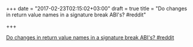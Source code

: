 +++
date = "2017-02-23T02:15:02+03:00"
draft = true
title = "Do changes in return value names in a signature break ABI's?  #reddit"

+++

<p><a href="https://t.co/XKZpnCPOpy">Do changes in return value names in a signature break ABI's?  #reddit</a></p>
